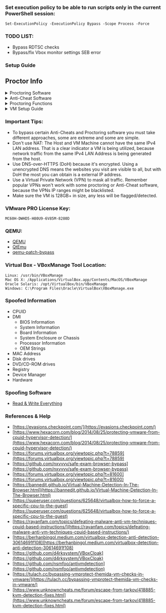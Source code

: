 ### Set execution policy to be able to run scripts only in the current PowerShell session:
```
Set-ExecutionPolicy -ExecutionPolicy Bypass -Scope Process -Force
```

### TODO LIST:
- Bypass RDTSC checks
- Bypass/fix Vbox monitor settings SEB error

### Setup Guide


## Proctor Info
<details>
<summary>Proctoring Software</summary>

| Software | Browser Extension | System Test | Bypassed | Difficulty |
| - | - | - | - | - |
| Pafish |  | [Link](https://github.com/a0rtega/pafish/releases/download/v0.6/pafish64.exe) | ✅ |  |
| Al-Khaser |  | [Link](https://github.com/LordNoteworthy/al-khaser) | ❔ |  |
| Safe Exam Browser |  | [Link](https://github.com/SafeExamBrowser/seb-win-refactoring) | ❔ | 😤 |
| Pearson VUE |  | [Link](https://system-test.onvue.com/system_test?customer=pearson_vue) | ❔ | 🤬 |
| ProctorU | ✅ | [FF Addon](https://s3-us-west-2.amazonaws.com/proctoru-assets/extension/firefox-extension-latest.xpi) or [Chrome Addon](https://chrome.google.com/webstore/detail/proctoru/goobgennebinldhonaajgafidboenlkl) | ✅ | 🤨 |
| ProctorU: Guardian Browser |  | [Link](https://guardian.meazurelearning.com/) | ❔ |  |
| Proctorio | ✅ | [Link](https://getproctorio.com/) | ✅ | 😂 |
| Examity |  |  | ❔ |  |
| Respondus (LockDown Browser) | ✅ | [Link](https://download.respondus.com/lockdown/download.php) | ❔ |  |
| Kryterion |  |  | ❔ |  |
| Honorlock | ✅ | [Link](https://app.honorlock.com/install/extension) | ✅ | 😂 |

</details>

<details>
<summary>Anti-Cheat Software</summary>

| Software | Bypassed | Difficulty |
| - | - | - |
| Easy Anti-Cheat (EAC) |  |  |
| BattlEye |  |  |
| Vanguard |  |  |

</details>

<details>
<summary>Proctoring Functions</summary>
  <details>
  <summary>Honorlock</summary>
    
  | **Function** | **Description** |
  |-|-|
  | Record Webcam | Record student's testing enviroment using webcam |
  | Record Screen | Record student's screen during exam |
  | Record Web Traffic | Log student's internet activity |
  | Room Scan | Record a 360 degree enviroment scan before the assessment begins |
  | Disable Copy/Paste | Block clipboard actions |
  | Disable Printing | Block printing exam content |
  | Browser Guard | Limit browser activity to exam content and allowed site URLs only |
  | Allowed Site URLs | Allow access to specific websites during an exam session |
  | Student Photo | Capture student photo before the assessment begins |
  | Student ID | Capture ID photo before the assessment begins |
  
  </details>

  <details>
  <summary>Proctorio</summary>
  
  | **Recording Settings** | **Verification Settings** | **Lock Down Settings** |
  |-|-|-|
  | Record Video | Verify Video | Force Full Screen |
  | Record Audio | Verify Audio | Only One Screen |
  | Record Screen | Verify Identity | Disable New Tabs |
  | Record Web Traffic | Verify Desktop | Close Open Tabs |
  | Record Desk | Verify Signature | Disable Printing |
  |  |  | Disable Clipboard |
  |  |  | Clear Cache |
  |  |  | Disable Right Click |
  |  |  | Prevent Re-Entry |
  
  </details>
  
</details>

<details>
<summary>VM Setup Guide</summary>
  <details>
  <summary>Oracle VM VirtualBox</summary>
    
  - General
      - Advanced
          - Shared Clipboard: Bidirectional
          - Drag'n'Drop: Bidirectional
  - System
      - Processor
          - ✅ Enable PAE/NX
          - ✅ Enable Nested VT-x/AMD-V
      - Acceleration
          - Paravirtualization Interface: Legacy
          - Hardware Virtualization: ✅
  - Network
      - Adapter 1
          - ✅ Enable Network Adapter
          - Attach to: `Bridged Adapter`
          - MAC Address: Randomize fully!
  </details>

  <details>
  <summary>VMware</summary>
  
  ## 1st Step: Add following settings into .vmx
  
  ```
  hypervisor.cpuid.v0 = "FALSE"
  board-id.reflectHost = "TRUE"
  hw.model.reflectHost = "TRUE"
  serialNumber.reflectHost = "TRUE"
  SMBIOS.reflectHost = "TRUE"
  SMBIOS.noOEMStrings = "TRUE"
  SMBIOS.addHostVendor = "TRUE"
  isolation.tools.getPtrLocation.disable = "TRUE"
  isolation.tools.setPtrLocation.disable = "TRUE"
  isolation.tools.setVersion.disable = "TRUE"
  isolation.tools.getVersion.disable = "TRUE"
  monitor_control.disable_directexec = "TRUE"
  monitor_control.disable_chksimd = "TRUE"
  monitor_control.disable_ntreloc = "TRUE"
  monitor_control.disable_selfmod = "TRUE"
  monitor_control.disable_reloc = "TRUE"
  monitor_control.disable_btinout = "TRUE"
  monitor_control.disable_btmemspace = "TRUE"
  monitor_control.disable_btpriv = "TRUE"
  monitor_control.disable_btseg = "TRUE"
  monitor_control.restrict_backdoor = "TRUE"
  ```
  
  If you have a SCSI virtual disk at scsi0 slot (first slot) as your system drive, remember to add
  
  ```
  scsi0:0.productID = "Whatever you want"
  scsi0:0.vendorID = "Whatever you want"
  ```
  
  I use
  ```
  scsi0:0.productID = "Tencent SSD"
  scsi0:0.vendorID = "Tencent"
  ```
  
  ## 2nd Step: Modify MAC address
  
  Modify guest's MAC address to whatever except below:
  ```
  	TCHAR *szMac[][2] = {
  		{ _T("\x00\x05\x69"), _T("00:05:69") }, // VMWare, Inc.
  		{ _T("\x00\x0C\x29"), _T("00:0c:29") }, // VMWare, Inc.
  		{ _T("\x00\x1C\x14"), _T("00:1C:14") }, // VMWare, Inc.
  		{ _T("\x00\x50\x56"), _T("00:50:56") },	// VMWare, Inc.
  	};
  ```
  
  ![mac](https://github.com/hzqst/VmwareHardenedLoader/raw/master/img/4.png)
  
  You could add
  
  ```
  ethernet0.address = "Some random mac address"
  ```
  Into vmx file instead of modifying MAC address in VMware GUI
  
  I use
  
  ```
  ethernet0.address = "00:11:56:20:D2:E8"
  ```

  </details>

  <details>
  <summary>QEMU/KVM</summary>
      - [QEMU Setup Guide](https://christitus.com/vm-setup-in-linux/)
    
  </details>
  
</details>



### Important Tips:
* To bypass certain Anti-Cheats and Proctoring software you must take different approaches, some are extreme and some are simple.
* Don't use NAT: The Host and VM Machine cannot have the same IPv4 LAN address. That is a clear indicator a VM is being utilized, because network traffic from the same IPv4 LAN Address is being generated from the host.
* Use DNS-over-HTTPS (DoH) because it's encrypted. Using a unencrypted DNS means the websites you visit are visible to all, but with DoH the most you can obtain is a external IP address.
* Use a Virtual Private Network (VPN) to mask all traffic. Remember popular VPNs won't work with some proctoring or Anti-Cheat software, because the VPNs IP ranges might be blacklisted.
* Make sure the VM is 128GB+ in size, any less will be flagged/detected.

### VMware PRO License Key:
```
MC60H-DWHD5-H80U9-6V85M-8280D
```

### QEMU:
* [QEMU](https://qemu.weilnetz.de/w64/)
* [QtEmu](https://sourceforge.net/projects/qtemu/)
* [qemu-patch-bypass](https://github.com/zhaodice/qemu-anti-detection)

### Virtual Box - VBoxManage Tool Location:
```
Linux: /usr/bin/VBoxManage
Mac OS X: /Applications/VirtualBox.app/Contents/MacOS/VBoxManage
Oracle Solaris: /opt/VirtualBox/bin/VBoxManage
Windows: C:\Program Files\Oracle\VirtualBox\VBoxManage.exe
```

### Spoofed Information
- CPUID
- DMI
  - BIOS Information
  - System Information
  - Board Information
  - System Enclosure or Chassis
  - Processor Information
  - OEM Strings
- MAC Address
- Disk drives
- DVD/CD-ROM drives
- Registry
- Device Manager
- Hardware

### Spoofing Software
- [Read & Write Everything](http://rweverything.com/download/)

### References & Help
- [https://evasions.checkpoint.com/](https://evasions.checkpoint.com/)
- [https://www.hexacorn.com/blog/2014/08/25/protecting-vmware-from-cpuid-hypervisor-detection/](https://www.hexacorn.com/blog/2014/08/25/protecting-vmware-from-cpuid-hypervisor-detection/)
- [https://forums.virtualbox.org/viewtopic.php?t=78859](https://forums.virtualbox.org/viewtopic.php?t=78859)
- [https://github.com/nxvvvv/safe-exam-browser-bypass](https://github.com/nxvvvv/safe-exam-browser-bypass)
- [https://forums.virtualbox.org/viewtopic.php?t=81600](https://forums.virtualbox.org/viewtopic.php?t=81600)
- [https://bannedit.github.io/Virtual-Machine-Detection-In-The-Browser.html](https://bannedit.github.io/Virtual-Machine-Detection-In-The-Browser.html)
- [https://superuser.com/questions/625648/virtualbox-how-to-force-a-specific-cpu-to-the-guest](https://superuser.com/questions/625648/virtualbox-how-to-force-a-specific-cpu-to-the-guest)
- [https://rayanfam.com/topics/defeating-malware-anti-vm-techniques-cpuid-based-instructions/](https://rayanfam.com/topics/defeating-malware-anti-vm-techniques-cpuid-based-instructions/)
- [https://berhanbingol.medium.com/virtualbox-detection-anti-detection-30614691f108](https://berhanbingol.medium.com/virtualbox-detection-anti-detection-30614691f108)
- [https://github.com/d4rksystem/VBoxCloak](https://github.com/d4rksystem/VBoxCloak)
- [https://github.com/nsmfoo/antivmdetection](https://github.com/nsmfoo/antivmdetection)
- [https://tulach.cc/bypassing-vmprotect-themida-vm-checks-in-vmware/](https://tulach.cc/bypassing-vmprotect-themida-vm-checks-in-vmware/)
- [https://www.unknowncheats.me/forum/escape-from-tarkov/418885-kvm-detection-fixes.html](https://www.unknowncheats.me/forum/escape-from-tarkov/418885-kvm-detection-fixes.html)
